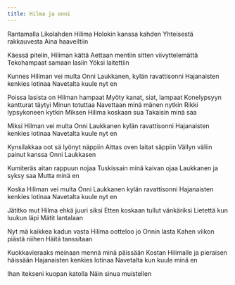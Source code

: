 ```yaml
---
title: Hilma ja onni
---
```


Rantamalla Likolahden
Hilima Holokin kanssa kahden
Yhteisestä rakkauvesta
Aina haaveiltiin

Käessä pitelin, Hiliman kättä
Aettaan mentiin sitten viivyttelemättä
Tekohampaat samaan lasiin
Yöksi laitettiin

Kunnes Hiliman vei multa Onni
Laukkanen, kylän ravattisonni
Hajanaisten kenkies lotinaa
Navetalta kuule nyt en

Poissa lasista on Hilman hampaat
Myöty kanat, siat, lampaat
Konelypsyyn kantturat täytyi
Minun totuttaa
Navettaan minä mänen nytkin
Rikki lypsykoneen kytkin
Miksen Hilima koskaan sua
Takaisin minä saa

Miksi Hilman vei multa Onni
Laukkanen kylän ravattisonni
Hajanaisten kenkies lotinaa
Navetalta kuule nyt en

Kynsilakkaa oot sä lyönyt näppiin
Aittas oven laitat säppiin
Vällyn väliin painut kanssa
Onni Laukkasen

Kumiteräs aitan rappuun nojaa
Tuskissain minä kaivan ojaa
Laukkanen ja syksy saa
Mutta minä en

Koska Hiliman vei multa Onni
Laukkanen kylän ravattisonni
Hajanaisten kenkies lotinaa
Navetalta kuule nyt en

Jätitko mut Hilma ehkä juuri siksi
Etten koskaan tullut vänkäriksi
Lietettä kun luukun läpi
Mätit lantalaan

Nyt mä kaikkea kadun vasta
Hilima ootteloo jo Onnin lasta
Kahen viikon piästä niihen
Häitä tanssitaan

Kuokkavieraaks meinaan mennä minä päissään
Kostan Hilimalle ja pieraisen häissään
Hajanaisten kenkies lotinaa
Navetalta kun kuule minä en

Ihan itekseni kuopan katolla
Näin sinua muistellen
